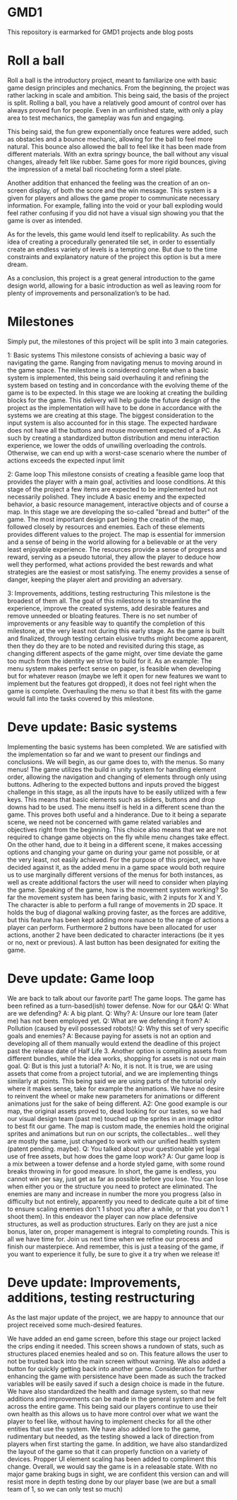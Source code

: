 # GMD1
This repository is earmarked for GMD1 projects ande blog posts

# Roll a ball

Roll a ball is the introductory project, meant to familiarize one with basic game design principles and mechanics. From the beginning, the project was rather lacking in scale and ambition. This being said, the basis of the project is split. Rolling a ball, you have a relatively good amount of control over has always proved fun for people. Even in an unfinished state, with only a play area to test mechanics, the gameplay was fun and engaging. 

This being said, the fun grew exponentially once features were added, such as obstacles and a bounce mechanic, allowing for the ball to feel more natural. This bounce also allowed the ball to feel like it has been made from different materials. With an extra springy bounce, the ball without any visual changes, already felt like rubber. Same goes for more rigid bounces, giving the impression of a metal ball ricocheting form a steel plate.

Another addition that enhanced the feeling was the creation of an on-screen display, of both the score and the win message. This system is a given for players and allows the game proper to communicate necessary information. For example, falling into the void or your ball exploding would feel rather confusing if you did not have a visual sign showing you that the game is over as intended.

As for the levels, this game would lend itself to replicability. As such the idea of creating a procedurally generated tile set, in order to essentially create an endless variety of levels is a tempting one. But due to the time constraints and explanatory nature of the project this option is but a mere dream.

As a conclusion, this project is a great general introduction to the game design world, allowing for a basic introduction as well as leaving room for plenty of improvements and personalization’s to be had.

# Milestones

Simply put, the milestones of this project will be split into 3 main categories.

1: Basic systems
  This milestone consists of achieving a basic way of navigating the game. Ranging from navigating menus to moving around in the game space.
  The milestone is considered complete when a basic system is implemented, this being said overhauling it and refining the system based on testing and in concordance with the evolving theme of the game is to be expected.
  In this stage we are looking at creating the building blocks for the game. This delivery will help guide the future design of the project as the implementation will have to be done in accordance with the systems we are creating at this stage. 
  The biggest consideration to the input system is also accounted for in this stage. The expected hardware does not have all the buttons and mouse movement expected of a PC. As such by creating a standardized button distribution and menu interaction experience, we lower the odds of unwilling overloading the controls. Otherwise, we can end up with a worst-case scenario where the number of actions exceeds the expected input limit

2: Game loop
  This milestone consists of creating a feasible game loop that provides the player with a main goal, activities and loose conditions.
  At this stage of the project a few items are expected to be implemented but not necessarily polished. They include A basic enemy and the expected behavior, a basic resource management, interactive objects and of course a map.
  In this stage we are developing the so-called "bread and butter" of the game. The most important design part being the creatin of the map, followed closely by resources and enemies. Each of these elements provides different values to the project. The map is essential for immersion and a sense of being in the world allowing for a believable or at the very least enjoyable experience. 
  The resources provide a sense of progress and reward, serving as a pseudo tutorial, they allow the player to deduce how well they performed, what actions provided the best rewards and what strategies are the easiest or most satisfying. The enemy provides a sense of danger, keeping the player alert and providing an adversary.
  
3: Improvements, additions, testing restructuring 
  This milestone is the broadest of them all. The goal of this milestone is to streamline the experience, improve the created systems, add desirable features and remove unneeded or bloating features.
  There is no set number of improvements or any feasible way to quantify the completion of this milestone, at the very least not during this early stage.
  As the game is built and finalized, through testing certain elusive truths might become apparent, then they do they are to be noted and revisited during this stage, as changing different aspects of the game might, over time deviate the game too much from the identity we strive to build for it.
  As an example: The menu system makes perfect sense on paper, is feasible when developing but for whatever reason (maybe we left it open for new features we want to implement but the features got dropped), it does not feel right when the game is complete. Overhauling the menu so that it best fits with the game would fall into the tasks covered by this milestone.

# Deve update: Basic systems

Implementing the basic systems has been completed. We are satisfied with the implementation so far and we want to present our findings and conclusions.
We will begin, as our game does to, with the menus. So many menus! The game utilizes the build in unity system for handling element order, allowing the navigation and changing of elements through only using buttons. Adhering to the expected buttons and inputs proved the biggest challenge in this stage, as all the inputs have to be easily utilized with a few keys. This means that basic elements such as sliders, buttons and drop downs had to be used.
The menu itself is held in a different scene than the game. This proves both useful and a hinderance. Due to it being a separate scene, we need not be concerned with game related variables and objectives right from the beginning. This choice also means that we are not required to change game objects on the fly while menu changes take effect. 
On the other hand, due to it being in a different scene, it makes accessing options and changing your game on during your game not possible, or at the very least, not easily achieved. For the purpose of this project, we have decided against it, as the added menu in a game space would both require us to use marginally different versions of the menus for both instances, as well as create additional factors the user will need to consider when playing the game.
Speaking of the game, how is the movement system working? So far the movement system has been faring basic, with 2 inputs for X and Y. The character is able to perform a full range of movements in 2D space. It holds the bug of diagonal walking proving faster, as the forces are additive, but this feature has been kept adding more nuance to the range of actions a player can perform.
Furthermore 2 buttons have been allocated for user actions, another 2 have been dedicated to character interactions (be it yes or no, next or previous). A last button has been designated for exiting the game.

# Deve update: Game loop

We are back to talk about our favorite part! The game loops. The game has been refined as a turn-based(ish) tower defense. Now for our Q&A!
Q: What are we defending? A: A big plant. 
Q: Why? A: Unsure our lore team (later me) has not been employed yet. 
Q: What are we defending it from? A: Pollution (caused by evil possessed robots)! 
Q: Why this set of very specific goals and enemies? A: Because paying for assets is not an option and developing all of them manually would extend the deadline of this project past the release date of Half Life 3. Another option is compiling assets from different bundles, while the idea works, shopping for assets is not our main goal.
Q: But is this just a tutorial? A: No, it is not. It is true, we are using assets that come from a project tutorial, and we are implementing things similarly at points. This being said we are using parts of the tutorial only where it makes sense, take for example the animations. We have no desire to reinvent the wheel or make new parameters for animations or different animations just for the sake of being different.
A2: One good example is our map, the original assets proved to, dead looking for our tastes, so we had our visual design team (past me) touched up the sprites in an image editor to best fit our game. The map is custom made, the enemies hold the original sprites and animations but run on our scripts, the collectables... well they are mostly the same, just changed to work with our unified health system (patent pending. maybe).
Q: You talked about your questionable yet legal use of free assets, but how does the game loop work?
A: Our game loop is a mix between a tower defense and a horde styled game, with some round breaks throwing in for good measure. In short, the game is endless, you cannot win per say, just get as far as possible before you lose. You can lose when either you or the structure you need to protect are eliminated. The enemies are many and increase in number the more you progress (also in difficulty but not entirely, apparently you need to dedicate quite a bit of time to ensure scaling enemies don't 1 shoot you after a while, or that you don't 1 shoot them).
In this endeavor the player can now place defensive structures, as well as production structures. Early on they are just a nice bonus, later on, proper management is integral to completing rounds.
This is all we have time for. Join us next time when we refine our process and finish our masterpiece. And remember, this is just a teasing of the game, if you want to experience it fully, be sure to give it a try when we release it!

# Deve update: Improvements, additions, testing restructuring 

As the last major update of the project, we are happy to announce that our project received some much-desired features.

We have added an end game screen, before this stage our project lacked the crips ending it needed. This screen shows a rundown of stats, such as structures placed enemies healed and so on. This feature allows the user to not be trusted back into the main screen without warning. We also added a button for quickly getting back into another game. Consideration for further enhancing the game with persistence have been made as such the tracked variables will be easily saved if such a design choice is made in the future.
We have also standardized the health and damage system, so that new additions and improvements can be made in the general system and be felt across the entire game. This being said our players continue to use their own health as this allows us to have more control over what we want the player to feel like, without having to implement checks for all the other entities that use the system.
We have also added lore to the game, rudimentary but needed, as the testing showed a lack of direction from players when first starting the game. In addition, we have also standardized the layout of the game so that it can properly function on a variety of devices. Propper UI element scaling has been added to compliment this change.
Overall, we would say the game is in a releasable state. With no major game braking bugs in sight, we are confident this version can and will resist more in depth testing done by our player base (we are but a small team of 1, so we can only test so much)